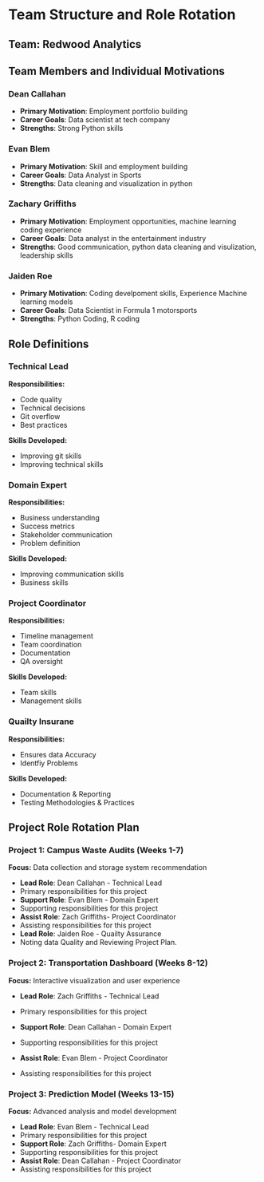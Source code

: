 # Team Structure and Role Rotation

## Team: Redwood Analytics

## Team Members and Individual Motivations

### Dean Callahan
- **Primary Motivation**: Employment portfolio building
- **Career Goals**: Data scientist at tech company
- **Strengths**: Strong Python skills

### Evan Blem
- **Primary Motivation**: Skill and employment building
- **Career Goals**: Data Analyst in Sports
- **Strengths**: Data cleaning and visualization in python

### Zachary Griffiths
- **Primary Motivation**: Employment opportunities, machine learning coding experience
- **Career Goals**: Data analyst in the entertainment industry
- **Strengths**: Good communication, python data cleaning and visulization, leadership skills

### Jaiden Roe
- **Primary Motivation**: Coding develpoment skills, Experience Machine learning models 
- **Career Goals**: Data Scientist in Formula 1 motorsports
- **Strengths**: Python Coding, R coding

## Role Definitions

### Technical Lead
**Responsibilities:**
- Code quality
- Technical decisions
- Git overflow
- Best practices

**Skills Developed:**
- Improving git skills
- Improving technical skills

### Domain Expert
**Responsibilities:**
- Business understanding 
- Success metrics
- Stakeholder communication
- Problem definition


**Skills Developed:**
- Improving communication skills
- Business skills

### Project Coordinator
**Responsibilities:**
- Timeline management 
- Team coordination
- Documentation
- QA oversight

**Skills Developed:**
- Team skills
- Management skills

### Quailty Insurane 
**Responsibilities:**
- Ensures data Accuracy
- Identfiy Problems

**Skills Developed:**
- Documentation & Reporting
- Testing Methodologies & Practices

## Project Role Rotation Plan

### Project 1: Campus Waste Audits (Weeks 1-7)
**Focus:** Data collection and storage system recommendation

- **Lead Role**: Dean Callahan - Technical Lead
- Primary responsibilities for this project
- **Support Role**: Evan Blem -  Domain Expert
- Supporting responsibilities for this project
- **Assist Role**: Zach Griffiths- Project Coordinator
- Assisting responsibilities for this project
- **Lead Role**: Jaiden Roe - Quailty Assurance
- Noting data Quality and Reviewing Project Plan.

### Project 2: Transportation Dashboard (Weeks 8-12)
**Focus:** Interactive visualization and user experience

- **Lead Role**: Zach Griffiths - Technical Lead
- Primary responsibilities for this project

- **Support Role**: Dean Callahan - Domain Expert
- Supporting responsibilities for this project
- **Assist Role**: Evan Blem - Project Coordinator
- Assisting responsibilities for this project

### Project 3: Prediction Model (Weeks 13-15)
**Focus:** Advanced analysis and model development

- **Lead Role**: Evan Blem - Technical Lead
- Primary responsibilities for this project
- **Support Role**: Zach Griffiths- Domain Expert
- Supporting responsibilities for this project
- **Assist Role**: Dean Callahan - Project Coordinator
- Assisting responsibilities for this project
